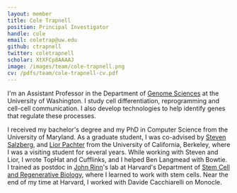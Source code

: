 ```yaml
---
layout: member
title: Cole Trapnell
position: Principal Investigator
handle: cole
email: coletrap@uw.edu
github: ctrapnell
twitter: coletrapnell
scholar: XtXFCp8AAAAJ
image: /images/team/cole-trapnell.png
cv: /pdfs/team/cole-trapnell-cv.pdf
---
```


I'm an Assistant Professor in the Department of [Genome Sciences](http://www.gs.washington.edu/) at the University of Washington.  I study cell differentiation, reprogramming and cell-cell communication. I also develop technologies to help identify genes that regulate these processes.  

I received my bachelor's degree and my PhD in Computer Science from the University of Maryland. As a graduate student, I was co-advised by [Steven Salzberg](http://ccb.jhu.edu/people/salzberg/Salzberg/Salzberg_Lab_Home.html), and [Lior Pachter](http://math.berkeley.edu/~lpachter/) from the University of California, Berkeley, where I was a visiting student for several years. While working with Steven and Lior, I wrote TopHat and Cufflinks, and I helped Ben Langmead with Bowtie. I trained as postdoc in [John Rinn](http://www.rinnlab.com/)'s lab at Harvard's Department of [Stem Cell and Regenerative Biology](http://www.scrb.harvard.edu/), where I learned to work with stem cells.  Near the end of my time at Harvard, I worked with Davide Cacchiarelli on Monocle. 
